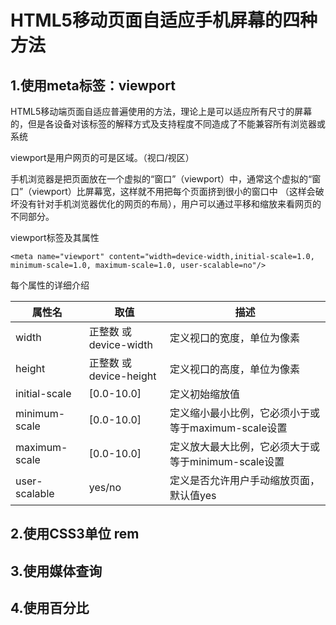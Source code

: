 # HTML5移动页面自适应手机屏幕的四种方法

## 1.使用meta标签：viewport

  HTML5移动端页面自适应普遍使用的方法，理论上是可以适应所有尺寸的屏幕的，但是各设备对该标签的解释方式及支持程度不同造成了不能兼容所有浏览器或系统
  
  viewport是用户网页的可是区域。（视口/视区）
  
  手机浏览器是把页面放在一个虚拟的“窗口”（viewport）中，通常这个虚拟的“窗口”（viewport）比屏幕宽，这样就不用把每个页面挤到很小的窗口中
  （这样会破坏没有针对手机浏览器优化的网页的布局），用户可以通过平移和缩放来看网页的不同部分。
  
 viewport标签及其属性
 ```
<meta name="viewport" content="width=device-width,initial-scale=1.0, minimum-scale=1.0, maximum-scale=1.0, user-scalable=no"/>
  ```
  
  每个属性的详细介绍
  
  |属性名|取值|描述|
  |--|--|--|
  |width|正整数 或device-width|定义视口的宽度，单位为像素|
  |height|正整数 或device-height|定义视口的高度，单位为像素|
  |initial-scale|[0.0-10.0]|定义初始缩放值|
  |minimum-scale|[0.0-10.0]|定义缩小最小比例，它必须小于或等于maximum-scale设置|
  |maximum-scale|[0.0-10.0]|	定义放大最大比例，它必须大于或等于minimum-scale设置|
  |user-scalable|yes/no|定义是否允许用户手动缩放页面，默认值yes|
  

## 2.使用CSS3单位 rem

## 3.使用媒体查询

## 4.使用百分比
